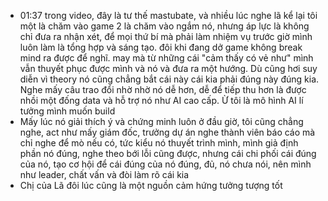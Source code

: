 - 01:37 trong video, đây là tư thế mastubate, và nhiều lúc nghe lã kể lại tôi một là chăm vào game 2 là chăm vào ngắm nó, nhưng áp lực là không chỉ đưa ra nhận xét, để mọi thứ bí mà phải làm nhiệm vụ trước giờ mình luôn làm là tổng hợp và sáng tạo. đôi khi đang dở game không break mind ra được để nghĩ. may mà từ những cái "cảm thấy có vẻ như" mình vẫn thuyết phục được mình và nó và đưa ra một hướng. Dù cũng hơi suy diễn vì theory nó cũng chẳng bắt cái này cái kia phải đúng này đúng kia. Nghe mấy câu trao đổi nhờ nhờ nó dễ hơn, dễ để tiếp thu hơn là được nhồi một đống data và hỗ trợ nó như AI cao cấp. Ừ tôi là mô hình AI lí tưởng mình muốn build
- Mấy lúc nó giải thích ý và chứng minh luôn ở đầu giờ, tôi cũng chẳng nghe, act như mấy giám đốc, trưởng dự án nghe thành viên báo cáo mà chỉ nghe để mò nếu có, tức kiểu nó thuyết trình mình, mình giả định phần nó đúng, nghe theo bới lỗi cũng được, nhưng cái chi phối cái đúng của nó, tạo cơ hội để cái đúng của nó đúng, đủ, nó chưa nói, nên mình như leader, chất vấn và đòi làm rõ cái kia
- Chị của Lã đôi lúc cũng là một nguồn cảm hứng tưởng tượng tốt